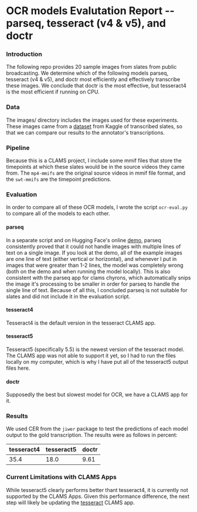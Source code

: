 # OCR models Evalutation Report -- parseq, tesseract (v4 & v5), and doctr

### Introduction
The following repo provides 20 sample images from slates from public broadcasting. We determine which of the following models parseq, tesseract (v4 & v5), and doctr most efficiently and effectively transcribe these images. We conclude that doctr is the most effective, but tesseract4 is the most efficient if running on CPU.

### Data
The images/ directory includes the images used for these experiments. These images came from a [dataset](https://www.kaggle.com/datasets/madisoncourtney/transcribed-slates) from Kaggle of transcribed slates, so that we can compare our results to the annotator's transcriptions.

### Pipeline
Because this is a CLAMS project, I include some mmif files that store the timepoints at which these slates would be in the source videos they came from. The `mp4-mmifs` are the original source videos in mmif file format, and the `swt-mmifs` are the timepoint predictions.

### Evaluation
In order to compare all of these OCR models, I wrote the script `ocr-eval.py` to compare all of the models to each other. 

#### parseq
In a separate script and on Hugging Face's online [demo](https://huggingface.co/spaces/baudm/PARSeq-OCR), parseq consistently proved that it could not handle images with multiple lines of text on a single image. If you look at the demo, all of the example images are one line of text (either vertical or horizontal), and whenever I put in images that were greater than 1-2 lines, the model was completely wrong (both on the demo and when running the model locally). This is also consistent with the parseq app for clams chyrons, which automatically snips the image it's processing to be smaller in order for parseq to handle the single line of text. Because of all this, I concluded parseq is not suitable for slates and did not include it in the evaluation script.

#### tesseract4
Tesseract4 is the default version in the tesseract CLAMS app.

#### tesseract5
Tesseract5 (specifically 5.5) is the newest version of the tesseract model. The CLAMS app was not able to support it yet, so I had to run the files locally on my computer, which is why I have put all of the tesseract5 output files here.

#### doctr
Supposedly the best but slowest model for OCR, we have a CLAMS app for it.

### Results
We used CER from the `jiwer` package to test the predictions of each model output to the gold transcription. The results were as follows in percent:

| tesseract4 | tesseract5 | doctr   |
|------------|------------|---------|
| 35.4       | 18.0       | 9.61    |

### Current Limitations with CLAMS Apps
While tesseract5 clearly performs better thant tesseract4, it is currently not supported by the CLAMS Apps. Given this performance difference, the next step will likely be updating the [tesseract](https://github.com/clamsproject/app-tesseractocr-wrapper/tree/main) CLAMS app.


